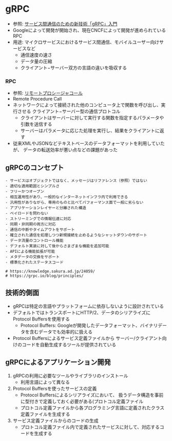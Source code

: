 # gRPC
- 参照: [サービス間通信のための新技術「gRPC」入門](https://knowledge.sakura.ad.jp/24059/)
- Googleによって開発が開始され、現在CNCFによって開発が進められているRPC
- 用途: マイクロサービスにおけるサービス間通信、モバイルユーザー向けサービスなど
  - 通信速度の速さ
  - データ量の圧縮
  - クライアント−サーバー双方の言語の違いを吸収する

### RPC
- 参照: [リモートプロシージャコール](https://www.weblio.jp/content/RPC)
- Remote Procedure Call
- ネットワークによって接続された他のコンピュータ上で関数を呼び出し、実行させる
  クライアント−サーバー型の通信プロトコル
  - クライアントはサーバーに対して実行する関数を指定するパラメータや引数を送信する
  - サーバーはパラメータに応じた処理を実行し、結果をクライアントに返す
- 従来XMLやJSONなどテキストベースのデータフォーマットを利用していたが、
  データの転送効率が悪い点などの課題があった

## gRPCのコンセプト
```
- サービスはオブジェクトではなく、メッセージはリファレンス（参照）ではない
- 適切な適用範囲とシンプルさ
- フリーかつオープン
- 相互運用性があり、一般的なインターネットインフラ内で利用できる
- 汎用性がありながら、専用のものと比べてパフォーマンス面で一般に劣らない
- アプリケーションレイヤーと分離された構造
- ペイロードを問わない
- ストリーミングでの情報伝達に対応
- 同期・非同期の両方に対応
- 通信の中断やタイムアウトをサポート
- 確立された通信を処理しつつ新規接続を止めるようなシャットダウンのサポート
- データ流量のコントロール機能
- デフォルト実装に対して後からさまざまな機能を追加可能
- APIによる機能拡張が可能
- メタデータの交換をサポート
- 標準化されたステータスコード

# https://knowledge.sakura.ad.jp/24059/
# https://grpc.io/blog/principles/
```

## 技術的側面
- gRPCは特定の言語やプラットフォームに依存しないように設計されている
- デフォルトではトランスポートにHTTP/2、データのシリアライズにProtocol Buffersを使用する
  - Protocol Buffers: Googleが開発したデータフォーマット、バイナリデータを含むデータでも効率的に扱える
- Protocol Buffersによるサービス定義ファイルから
  サーバー/クライアント向けのコードを自動生成するツールが提供されている

## gRPCによるアプリケーション開発
1. gRPCの利用に必要なツールやライブラリのインストール
    - 利用言語によって異なる
2. Protocol Buffersを使ったサービスの定義
    - Protocol Buffersによるシリアライズにおいて、
      扱うデータ構造を事前に型付きで定義しておく必要がある(プロトコル定義ファイル
    - プロトコル定義ファイルから各プログラミング言語に定義されたクラス定義ファイルを生成する
3. サービス定義ファイルからのコードの生成
    - プロトコル定義ファイル内で定義されたサービスに対して、対応するコードを生成する
